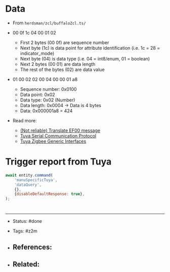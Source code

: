 # Data
- From `herdsman/zcl/buffaloZcl.ts/`
- 00 0f 1c 04 00 01 02

	- First 2 bytes (00 0f) are sequence number
	- Next byte (1c) is data point for attribute identification (i.e. 1c = 28 = indicator_mode)
	- Next byte (04) is data type (i.e. 04 = int8/enum, 01 = boolean)
	- Next 2 bytes (00 01) are data length
	- The rest of the bytes (02) are data value

- 01 00 02 02 00 04 00 00 01 a8
	- Sequence number: 0x0100
	- Data point: 0x02
	- Data type: 0x02 (Number)
	- Data length: 0x0004 -> Data is 4 bytes
	- Data: 0x000001a8  = 424


- Read more:
	- [(Not reliable) Translate EF00 message](https://medium.com/@dzegarra/zigbee2mqtt-how-to-add-support-for-a-new-tuya-based-device-part-2-5492707e882d)
	- [Tuya Serial Communication Protocol](https://developer.tuya.com/en/docs/iot/tuya-zigbee-module-uart-communication-protocol?id=K9ear5khsqoty)
	- [Tuya Zigbee Generic Interfaces](https://developer.tuya.com/en/docs/iot-device-dev/tuya-zigbee-universal-docking-access-standard?id=K9ik6zvofpzql)


# Trigger report from Tuya

```js
await entity.command(
	'manuSpecificTuya',
	'dataQuery',
	{},
	{disableDefaultResponse: true},
);
```


# 

---
- Status: #done

- Tags: #z2m 

- References:
	- 

- Related:
	- 
